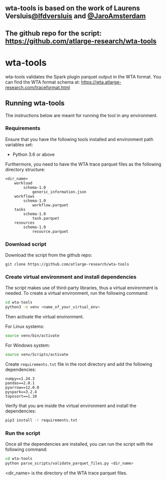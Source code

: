 ## wta-tools is based on the work of Laurens Versluis[@lfdversluis](https://github.com/lfdversluis) and [@JaroAmsterdam](https://github.com/JaroAmsterdam)
## The github repo for the script: https://github.com/atlarge-research/wta-tools

# wta-tools
wta-tools validates the Spark plugin parquet output in the WTA format. You can find the WTA format schema at: https://wta.atlarge-research.com/traceformat.html

## Running wta-tools
The instructions below are meant for running the tool in any environment.

### Requirements
Ensure that you have the following tools installed and environment path variables set:
- Python 3.6 or above

Furthermore, you need to have the WTA trace parquet files as the following directory structure:

```
<dir_name>
    workload
        schema-1.0
            generic_information.json
    workflows
        schema-1.0
            workflow.parquet
    tasks
        schema-1.0
            task.parquet
    resources
        schema-1.0
            resource.parquet    
```
### Download script
Download the script from the github repo:
```
git clone https://github.com/atlarge-research/wta-tools
```

### Create virtual environment and install dependencies
The script makes use of third-party libraries, thus a virtual environment is needed. To create a virtual environment, run the following command:

```bash
cd wta-tools
python3 -m venv <name_of_your_virtual_env>
```

Then activate the virtual environment.

For Linux systems:
```bash
source venv/bin/activate
```

For Windows system:
```bash
source venv/Scripts/activate
```

Create `requirements.txt` file in the root directory and add the following dependencies:
```
numpy==1.24.3
pandas==2.0.1
pyarrow==12.0.0
pyspark==3.2.4
toposort==1.10
```

Verify that you are inside the virtual environment and install the dependencies:

```bash
pip3 install -r requirements.txt
```

### Run the script
Once all the dependencies are installed, you can run the script with the following command:

```bash
cd wta-tools
python parse_scripts/validate_parquet_files.py <dir_name>
```

<dir_name> is the directory of the WTA trace parquet files.
